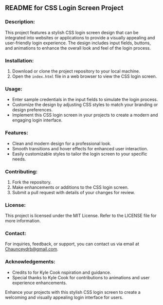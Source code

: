 ## README for CSS Login Screen Project

### Description:
This project features a stylish CSS login screen design that can be integrated into websites or applications to provide a visually appealing and user-friendly login experience. The design includes input fields, buttons, and animations to enhance the overall look and feel of the login process.

### Installation:
1. Download or clone the project repository to your local machine.
2. Open the `index.html` file in a web browser to view the CSS login screen.

### Usage:
- Enter sample credentials in the input fields to simulate the login process.
- Customize the design by adjusting CSS styles to match your branding or design preferences.
- Implement this CSS login screen in your projects to create a modern and engaging login interface.

### Features:
- Clean and modern design for a professional look.
- Smooth transitions and hover effects for enhanced user interaction.
- Easily customizable styles to tailor the login screen to your specific needs.

### Contributing:
1. Fork the repository.
2. Make enhancements or additions to the CSS login screen.
3. Submit a pull request with details of your changes for review.

### License:
This project is licensed under the MIT License. Refer to the LICENSE file for more information.

### Contact:
For inquiries, feedback, or support, you can contact us via email at Chaunceydrb@gmail.com.

### Acknowledgements:
- Credits to  for Kyle Cook nspiration and guidance.
- Special thanks to Kyle Cook for contributions to animations and user experience enhancements.

Enhance your projects with this stylish CSS login screen to create a welcoming and visually appealing login interface for users.
